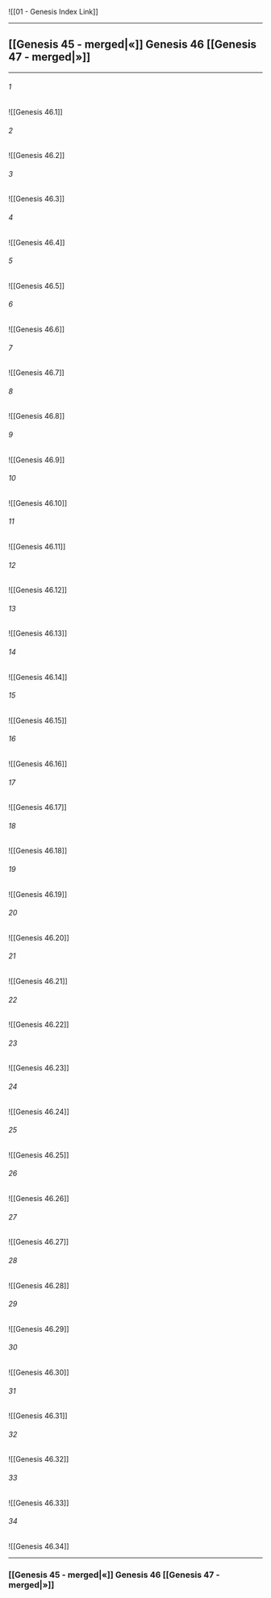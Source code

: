 ![[01 - Genesis Index Link]]

---
##  [[Genesis 45 - merged|«]] Genesis 46 [[Genesis 47 - merged|»]]

---

###### 1
![[Genesis 46.1]] 

###### 2
![[Genesis 46.2]] 

###### 3
![[Genesis 46.3]] 

###### 4
![[Genesis 46.4]]

###### 5 
![[Genesis 46.5]] 

###### 6
![[Genesis 46.6]] 

###### 7
![[Genesis 46.7]] 

###### 8
![[Genesis 46.8]] 

###### 9
![[Genesis 46.9]] 

###### 10
![[Genesis 46.10]] 

###### 11
![[Genesis 46.11]] 

###### 12
![[Genesis 46.12]]

###### 13
![[Genesis 46.13]] 

###### 14
![[Genesis 46.14]] 

###### 15
![[Genesis 46.15]]

###### 16
![[Genesis 46.16]] 

###### 17
![[Genesis 46.17]]

###### 18
![[Genesis 46.18]] 

###### 19
![[Genesis 46.19]] 

###### 20
![[Genesis 46.20]]

###### 21
![[Genesis 46.21]] 

###### 22
![[Genesis 46.22]] 

###### 23
![[Genesis 46.23]]

###### 24
![[Genesis 46.24]] 

###### 25
![[Genesis 46.25]]

###### 26
![[Genesis 46.26]] 

###### 27
![[Genesis 46.27]] 

###### 28
![[Genesis 46.28]]

###### 29
![[Genesis 46.29]] 

###### 30
![[Genesis 46.30]] 

###### 31
![[Genesis 46.31]] 

###### 32
![[Genesis 46.32]] 

###### 33
![[Genesis 46.33]]

###### 34
![[Genesis 46.34]] 


---
###  [[Genesis 45 - merged|«]] Genesis 46 [[Genesis 47 - merged|»]]